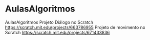 # AulasAlgoritmos
AulasAlgoritmos
Projeto Diálogo no Scratch https://scratch.mit.edu/projects/663786955
Projeto de movimento no Scratch https://scratch.mit.edu/projects/671433836
